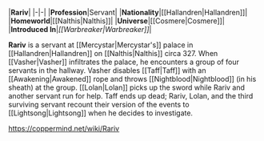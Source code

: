 |**Rariv**|
|-|-|
|**Profession**|Servant|
|**Nationality**|[[Hallandren\|Hallandren]]|
|**Homeworld**|[[Nalthis\|Nalthis]]|
|**Universe**|[[Cosmere\|Cosmere]]|
|**Introduced In**|*[[Warbreaker\|Warbreaker]]*|

**Rariv** is a servant at [[Mercystar\|Mercystar's]] palace in [[Hallandren\|Hallandren]] on [[Nalthis\|Nalthis]] circa 327.
When [[Vasher\|Vasher]] infiltrates the palace, he encounters a group of four servants in the hallway. Vasher disables [[Taff\|Taff]] with an [[Awakening\|Awakened]] rope and throws [[Nightblood\|Nightblood]] (in his sheath) at the group. [[Lolan\|Lolan]] picks up the sword while Rariv and another servant run for help. Taff ends up dead; Rariv, Lolan, and the third surviving servant recount their version of the events to [[Lightsong\|Lightsong]] when he decides to investigate.



https://coppermind.net/wiki/Rariv